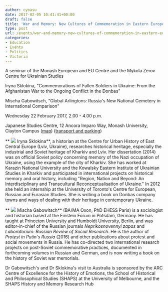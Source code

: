 ```yaml
---
author: cyoasu
date: 2017-02-05 10:41:41+00:00
draft: false
title: 'War and Memory: New Cultures of Commemoration in Eastern Europe'
type: post
url: /events/war-and-memory-new-cultures-of-commemoration-in-eastern-europe/
categories:
- Education
- Events
- Politics
- Victoria
---
```


A seminar of the Monash European and EU Centre and the Mykola Zerov Centre for Ukrainian Studies

Iryna Sklokina, "Commemorations of Fallen Soldiers in Ukraine: From the Afghanistan War to the Ongoing Conflict in the Donbas"

Mischa Gabowitsch, "Global Arlingtons: Russia's New National Cemetery in International Comparison"

Wednesday 22 February 2017, 2.00 - 4.00 p.m.

Japanese Studies Centre, 12 Ancora Imparo Way, Monash University, Clayton Campus ([map](https://www.monash.edu/__data/assets/pdf_file/0008/698993/Clayton-Campus-Parking-and-Access-Map-2017.pdf)) ([transport and parking](http://www.monash.edu/people/transport-parking))

** ![](http://www.ozeukes.com/wp-content/uploads/2017/02/image001.jpg)
Iryna Sklokina**, a historian at the Centre for Urban History of East Central Europe (Lviv, Ukraine), researches historical heritage, especially the industrial and Soviet heritage of Kharkiv and Lviv. Her dissertation (2014) was on official Soviet policy concerning memory of the Nazi occupation of Ukraine, using the example of the city of Kharkiv. She has worked at Karazin National University and the Kowalsky Eastern Institute of Ukrainian Studies in Kharkiv and participated in international projects on historical memory and oral history, including "Region, Nation and Beyond: An Interdisciplinary and Transcultural Reconceptualisation of Ukraine." In 2012 she held an internship at the University of Toronto's Centre for European, Russian and Eurasian Studies. She is writing a book on Donbas company towns and ways of dealing with their heritage in contemporary Ukraine.

** ![](http://www.ozeukes.com/wp-content/uploads/2017/02/image002.jpg)
Mischa Gabowitsch** (BA/MA Oxon, PhD EHESS Paris) is a sociologist and historian based at the Einstein Forum in Potsdam, Germany. He has taught at Princeton University and Humboldt University, Berlin, and was editor-in-chief of the Russian journals _Neprikosnovennyi zapas_ and _Laboratorium: Russian Review of Social Research_. He is the author of _Protest in Putin's Russia_ (2016) and other publications about protest and social movements in Russia. He has co-directed two international research projects on post-Soviet commemorative practices, documented in forthcoming volumes in Russian and German, and is now writing a book on the history of Soviet war memorials.

Dr Gabowitsch's and Dr Sklokina's visit to Australia is sponsored by the ARC Centre of Excellence for the History of Emotions, the School of Historical and Philosophical Studies (SHAPS) at the University of Melbourne, and the SHAPS History and Memory Research Hub
